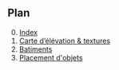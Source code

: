 ## Plan

0. [Index](index.md)
1. [Carte d’élévation & textures](1_terrain.md)
2. [Batiments](2_buildings.md)
3. [Placement d'objets](3_items.md)
